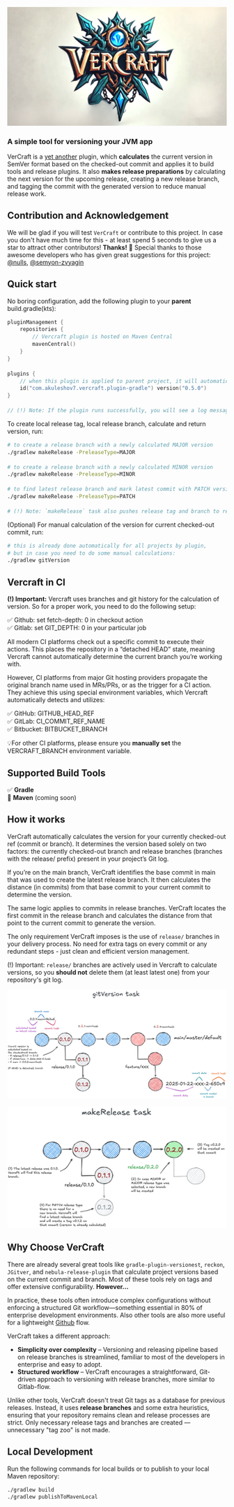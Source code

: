 ![logo.png](docs/logo.png)

### A simple tool for versioning your JVM app

VerCraft is a [yet another](#why-choose-vercraft) plugin, which **calculates** the current version in SemVer format based on the checked-out commit and applies it to 
build tools and release plugins. It also **makes release preparations** by calculating the next version for the upcoming release, 
creating a new release branch, and tagging the commit with the generated version to reduce manual release work.

## Contribution and Acknowledgement
We will be glad if you will test `VerCraft` or contribute to this project.
In case you don't have much time for this - at least spend 5 seconds to give us a star to attract other contributors! 
**Thanks!** :partying_face: Special thanks to those awesome developers who has given great suggestions for this project: 
[@nulls](https://github.com/nulls), [@semyon-zvyagin](https://github.com/semyon-zvyagin)

## Quick start
No boring configuration, add the following plugin to your **parent** build.gradle(kts):
```kotlin
pluginManagement {
    repositories {
        // Vercraft plugin is hosted on Maven Central
        mavenCentral()
    }
}

plugins {
    // when this plugin is applied to parent project, it will automatically calculate and set the version of the project
    id("com.akuleshov7.vercraft.plugin-gradle") version("0.5.0")
}

// (!) Note: If the plugin runs successfully, you will see a log message like this: `>> VerCrafted: 0.0.1`.
```

To create local release tag, local release branch, calculate and return version, run:
```bash
# to create a release branch with a newly calculated MAJOR version
./gradlew makeRelease -PreleaseType=MAJOR

# to create a release branch with a newly calculated MINOR version
./gradlew makeRelease -PreleaseType=MINOR

# to find latest release branch and mark latest commit with PATCH version
./gradlew makeRelease -PreleaseType=PATCH

# (!) Note: `makeRelease` task also pushes release tag and branch to remote git hosting.
```

(Optional) For manual calculation of the version for current checked-out commit, run:
```bash
# this is already done automatically for all projects by plugin,
# but in case you need to do some manual calculations:
./gradlew gitVersion
```

## Vercraft in CI

**(!) Important:** Vercraft uses branches and git history for the calculation of version. 
So for a proper work, you need to do the following setup:

✅ Github: set fetch-depth: 0 in checkout action \
✅ Gitlab: set GIT_DEPTH: 0 in your particular job 

All modern CI platforms check out a specific commit to execute their actions. 
This places the repository in a “detached HEAD” state, meaning Vercraft cannot automatically determine the current branch 
you’re working with.

However, CI platforms from major Git hosting providers propagate the original branch name used in MRs/PRs, 
or as the trigger for a CI action. They achieve this using special environment variables, which Vercraft automatically 
detects and utilizes:

✅ GitHub: GITHUB_HEAD_REF \
✅ GitLab: CI_COMMIT_REF_NAME \
✅ Bitbucket: BITBUCKET_BRANCH

💡For other CI platforms, please ensure you **manually set** the VERCRAFT_BRANCH environment variable.

## Supported Build Tools
✅ **Gradle** \
🚧 **Maven** (coming soon)

## How it works
VerCraft automatically calculates the version for your currently checked-out ref (commit or branch). 
It determines the version based solely on two factors: the currently checked-out branch and release branches 
(branches with the release/ prefix) present in your project’s Git log.

If you’re on the main branch, VerCraft identifies the base commit in main that was used to create the latest release branch. 
It then calculates the distance (in commits) from that base commit to your current commit to determine the version.

The same logic applies to commits in release branches. VerCraft locates the first commit in the release branch and calculates the 
distance from that point to the current commit to generate the version.

The only requirement VerCraft imposes is the use of `release/` branches in your delivery process. 
No need for extra tags on every commit or any redundant steps - just clean and efficient version management.

(!) Important: `release/` branches are actively used in Vercraft to calculate versions, so you **should not** delete them 
(at least latest one) from your repository's git log.

![docs/gitVersion.png](docs/gitVersion.png)

![docs/makeRelease.png](docs/makeRelease.png)

## Why Choose VerCraft
There are already several great tools like `gradle-plugin-versionest`, `reckon`, `JGitver`, and `nebula-release-plugin` 
that calculate project versions based on the current commit and branch. 
Most of these tools rely on tags and offer extensive configurability. **However...**

In practice, these tools often introduce complex configurations without enforcing 
a structured Git workflow—something essential in 80% of enterprise development environments. 
Also other tools are also more useful for a lightweight [Github](https://docs.github.com/en/get-started/using-github/github-flow) flow.

VerCraft takes a different approach:
- **Simplicity over complexity** – Versioning and releasing pipeline based on release branches
is streamlined, familiar to most of the developers in enterprise and easy to adopt.
- **Structured workflow** – VerCraft encourages a straightforward, Git-driven approach to versioning with 
release branches, more similar to Gitlab-flow.

Unlike other tools, VerCraft doesn't treat Git tags as a database for previous releases. 
Instead, it uses **release branches** and some extra heuristics, ensuring that your repository 
remains clean and release processes are strict. 
Only necessary release tags and branches are created — unnecessary "tag zoo" is not made.

## Local Development
Run the following commands for local builds or to publish to your local Maven repository:
```bash
./gradlew build
./gradlew publishToMavenLocal
```
